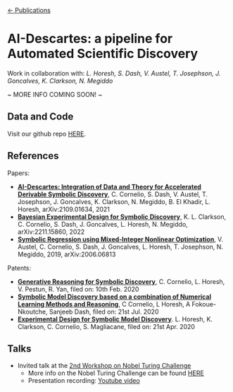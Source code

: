 [&larr; Publications](publications.md)

# AI-Descartes: a pipeline for Automated Scientific Discovery

Work in collaboration with: _L. Horesh, S. Dash, V. Austel, T. Josephson, J. Goncalves, K. Clarkson, N. Megiddo_

~ MORE INFO COMING SOON! ~




## Data and Code
Visit our github repo [HERE](https://github.com/IBM/AI-Descartes).

## References

Papers:

* [**AI-Descartes: Integration of Data and Theory for Accelerated Derivable Symbolic Discovery**](https://arxiv.org/abs/2109.01634), C. Cornelio, S. Dash, V. Austel, T. Josephson, J. Goncalves, K. Clarkson, N. Megiddo, B. El Khadir, L. Horesh, arXiv:2109.01634, 2021 
* [**Bayesian Experimental Design for Symbolic Discovery**](https://arxiv.org/abs/2211.15860), K. L. Clarkson, C. Cornelio, S. Dash, J. Goncalves, L. Horesh, N. Megiddo, arXiv:2211.15860, 2022
* [**Symbolic Regression using Mixed-Integer Nonlinear Optimization**](https://arxiv.org/abs/2006.06813), V. Austel, C. Cornelio, S. Dash, J. Goncalves, L. Horesh, T. Josephson, N. Megiddo, 2019, arXiv:2006.06813

Patents:
* [**Generative Reasoning for Symbolic Discovery**](https://patents.google.com/patent/US20220108205A1/en), C. Cornelio, L. Horesh, V. Pestun, R. Yan, filed on: 10th Feb. 2020
* [**Symbolic Model Discovery based on a combination of Numerical Learning Methods and Reasoning**](https://patents.google.com/patent/US20220027775A1/en), C Cornelio, L Horesh, A Fokoue-Nkoutche, Sanjeeb Dash, filed on: 21st Jul. 2020
* [**Experimental Design for Symbolic Model Discovery**](https://patents.google.com/patent/US20210334432A1/en). L. Horesh, K. Clarkson, C. Cornelio, S. Magliacane, filed on: 21st Apr. 2020


## Talks

* Invited talk at the [2nd Workshop on Nobel Turing Challenge](https://groups.oist.jp/obu/event/2nd-workshop-nobel-turing-challenge)
  * More info on the Nobel Turing Challenge can be found [HERE](https://www.nature.com/articles/s41540-021-00189-3)
  * Presentation recording: [Youtube video](https://youtu.be/y-v9QWGzZ8E)
